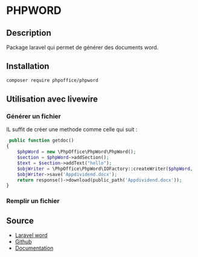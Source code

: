 # PHPWORD

## Description

Package laravel qui permet de générer des documents word.

## Installation

```sh
composer require phpoffice/phpword
```

## Utilisation avec livewire

### Générer un fichier

IL suffit de créer une methode comme celle qui suit :

```php
 public function getdoc()
{
    $phpWord = new \PhpOffice\PhpWord\PhpWord();
    $section = $phpWord->addSection();
    $text = $section->addText("hello");
    $objWriter = \PhpOffice\PhpWord\IOFactory::createWriter($phpWord, 'Word2007');
    $objWriter->save('Appdividend.docx');
    return response()->download(public_path('Appdividend.docx'));
}
```

### Remplir un fichier

## Source

* [Laravel word](https://appdividend.com/2018/04/23/how-to-create-word-document-file-in-laravel/)
* [Github](https://github.com/PHPOffice/PHPWord)
* [Documentation](https://phpword.readthedocs.io/en/latest/)